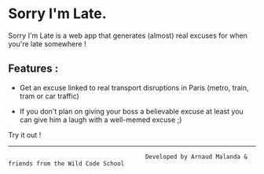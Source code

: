# Sorry I'm Late.

Sorry I'm Late is a web app that generates (almost) real excuses for when you're late somewhere ! 

## Features :

  * Get an excuse linked to real transport disruptions in Paris (metro, train, tram or car traffic)
  
  * If you don't plan on giving your boss a believable excuse at least you can give him a laugh with a well-memed excuse ;)


Try it out !

  - - - -

                                           Developed by Arnaud Malanda & friends from the Wild Code School
